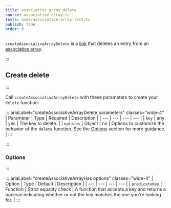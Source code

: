 ```yaml
---
title: associative array delete
source: associative-array.ts
tests: node/associative-array.test.ts
publish: true
order: 0
---
```


`createAssociativeArrayDelete` is a [link](/docs/logic/links-overview) that deletes an entry from an [associative array](/docs/logic/associative-array-overview).


:::
## Create delete
:::

Call `createAssociativeArrayDelete` with these parameters to create your `delete` function:

::: ariaLabel="createAssociativeArrayDelete parameters" classes="wide-4"
| Parameter | Type | Required | Description |
| --- | --- | --- | --- |
| `key` | any | yes | The key to delete. |
| `options` | Object | no | Options to customize the behavior of the `delete` function. See the [Options](#options) section for more guidance. |
:::


:::
### Options
:::

::: ariaLabel="createAssociativeArrayHas options" classes="wide-4"
| Option | Type | Default | Description |
| --- | --- | --- | --- |
| `predicateKey` | Function | Strict equality check | A function that accepts a key and returns a boolean indicating whether or not the key matches the one you're looking for. |
:::
